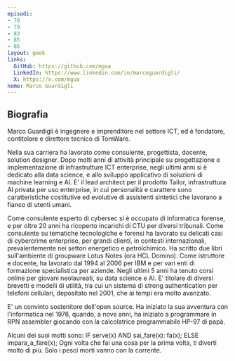 ```yaml
---
episodi:
- 78
- 79
- 83
- 85
- 86
layout: geek
links:
  GitHub: https://github.com/mgua
  LinkedIn: https://www.linkedin.com/in/marcoguardigli/
  X: https://x.com/mgua
nome: Marco Guardigli
---
```

## Biografia

Marco Guardigli è ingegnere e imprenditore nel settore ICT, ed è fondatore, contitolare e direttore tecnico di TomWare.

Nella sua carriera ha lavorato come consulente, progettista, docente, solution designer.
Dopo molti anni di attività principale su progettazione e implementazione di infrastrutture ICT enterprise, negli ultimi anni si è dedicato alla data science, e allo sviluppo applicativo di soluzioni di machine learning e AI. E' il lead architect per il prodotto Tailor, infrastruttura AI privata per uso enterprise, in cui personalità e carattere sono caratteristiche costitutive ed evolutive di assistenti sintetici che lavorano a fianco di utenti umani.

Come consulente esperto di cybersec si è occupato di informatica forense, e per oltre 20 anni ha ricoperto incarichi di CTU per diversi tribunali. 
Come consulente su tematiche tecnologiche e forensi ha lavorato su delicati casi di cybercrime enterprise, per grandi clienti, in contesti internazionali, prevalentemente nei settori energetico e petrolchimico.
Ha scritto due libri sull'ambiente di groupware Lotus Notes (ora HCL Domino).
Come istruttore e docente, ha lavorato dal 1994 al 2006 per IBM e per vari enti di formazione specialistica per aziende. Negli ultimi 5 anni ha tenuto corsi online per giovani neolaureati, su data science e AI.
E' titolare di diversi brevetti e modelli di utilità, tra cui un sistema di strong authentication per telefoni cellulari, depositato nel 2001, che ai tempi era molto avanzato.

E' un convinto sostenitore dell'open source.
Ha iniziato la sua avventura con l'informatica nel 1976, quando, a nove anni, ha iniziato a programmare in RPN assembler giocando con la calcolatrice programmabile HP-97 di papà.

Alcuni dei suoi motti sono:
  IF serve(x) AND sai_fare(x): fa(x); ELSE impara_a_fare(x);
  Ogni volta che fai una cosa per la prima volta, ti diverti molto di più.
  Solo i pesci morti vanno con la corrente.

